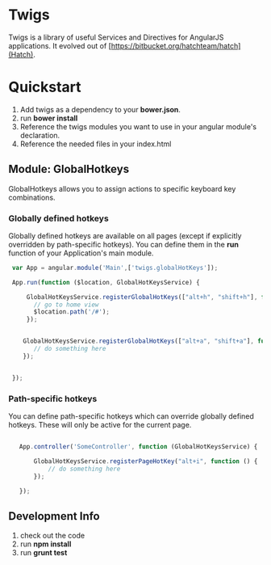 
# Twigs

Twigs is a library of useful Services and Directives for AngularJS applications. It evolved out of [https://bitbucket.org/hatchteam/hatch](Hatch).

# Quickstart

1. Add twigs as a dependency to your **bower.json**.
2. run **bower install**
3. Reference the twigs modules you want to use in your angular module's declaration.
4. Reference the needed files in your index.html

## Module: GlobalHotkeys

GlobalHotkeys allows you to assign actions to specific keyboard key combinations.

### Globally defined hotkeys
Globally defined hotkeys are available on all pages (except if explicitly overridden by path-specific hotkeys). You can define them in the **run** function of your Application's main module.

 ```javascript
  var App = angular.module('Main',['twigs.globalHotKeys']);

  App.run(function ($location, GlobalHotKeysService) {

      GlobalHotKeysService.registerGlobalHotKeys(["alt+h", "shift+h"], function () {
        // go to home view
        $location.path('/#');
      });


     GlobalHotKeysService.registerGlobalHotKeys(["alt+a", "shift+a"], function () {
        // do something here
     });


  });
  ```


### Path-specific hotkeys
You can define path-specific hotkeys which can override globally defined hotkeys. These will only be active for the current page.

 ```javascript

    App.controller('SomeController', function (GlobalHotKeysService) {

        GlobalHotKeysService.registerPageHotKey("alt+i", function () {
            // do something here
        });

    });

 ```



## Development Info

 1. check out the code
 2. run **npm install**
 3. run **grunt test**
